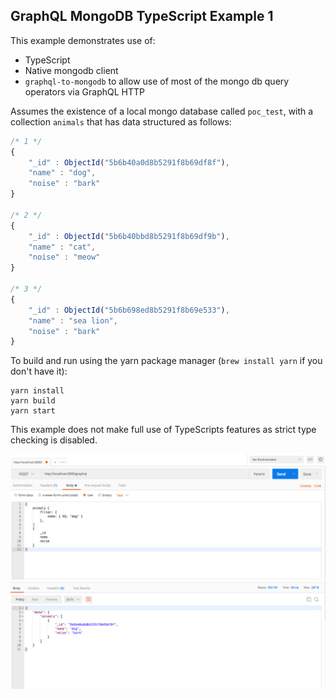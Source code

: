 ## GraphQL MongoDB TypeScript Example 1

This example demonstrates use of:
* TypeScript
* Native mongodb client
* `graphql-to-mongodb` to allow use of most of the mongo db query operators via GraphQL HTTP

Assumes the existence of a local mongo database called `poc_test`, with a collection `animals` that has data structured as follows:

```javascript
/* 1 */
{
    "_id" : ObjectId("5b6b40a0d8b5291f8b69df8f"),
    "name" : "dog",
    "noise" : "bark"
}

/* 2 */
{
    "_id" : ObjectId("5b6b40bbd8b5291f8b69df9b"),
    "name" : "cat",
    "noise" : "meow"
}

/* 3 */
{
    "_id" : ObjectId("5b6b698ed8b5291f8b69e533"),
    "name" : "sea lion",
    "noise" : "bark"
}
```

To build and run using the yarn package manager (`brew install yarn` if you don't have it):

```
yarn install
yarn build
yarn start
```

This example does not make full use of TypeScripts features as strict type checking is disabled.

![screenshot of graphiql ui](./screenshot.png)
